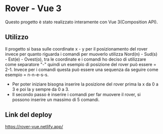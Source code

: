 # Rover - Vue 3

Questo progetto è stato realizzato interamente con Vue 3(Composition API).

## Utilizzo

Il progetto si basa sulle coordinate x - y per il posizionamento del rover invece per quanto riguarda i comandi per muoverlo utilizza Nord(n) - Sud(s) - Est(e) - Ovest(o), tra le coordinate e i comandi ho deciso di utilizzare come separatore "-" quindi un esempio di posizione del rover può essere = 2-1. Invece per i comandi questa può essere una sequenza da seguire come esempio = n-n-e-s-s.

- Per poter iniziare bisogna inserire la posizione del rover prima la x da 0 a 3 e poi la y sempre da 0 a 3.
- Il secondo passo è inserire i comandi per far muovere il rover, si possono inserire un massimo di 5 comandi.

## Link del deploy

https://rover-vue.netlify.app/
